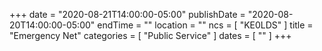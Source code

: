 +++
date = "2020-08-21T14:00:00-05:00"
publishDate = "2020-08-20T14:00:00-05:00"
endTime = ""
location = ""
ncs = [ "KE0LDS" ]
title = "Emergency Net"
categories = [ "Public Service" ]
dates = [ "" ]
+++
